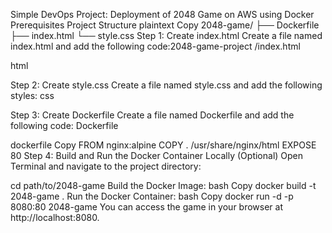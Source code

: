 Simple DevOps Project: Deployment of 2048 Game on AWS using Docker
Prerequisites
Project Structure
plaintext
Copy
2048-game/
├── Dockerfile
├── index.html
└── style.css
Step 1: Create index.html
Create a file named index.html and add the following code:2048-game-project
/index.html

html

Step 2: Create style.css
Create a file named style.css and add the following styles:
css

Step 3: Create Dockerfile
Create a file named Dockerfile and add the following code: Dockerfile

dockerfile
Copy
FROM nginx:alpine
COPY . /usr/share/nginx/html
EXPOSE 80
Step 4: Build and Run the Docker Container Locally (Optional)
Open Terminal and navigate to the project directory:

cd path/to/2048-game
Build the Docker Image:
bash
Copy
docker build -t 2048-game .
Run the Docker Container:
bash
Copy
docker run -d -p 8080:80 2048-game
You can access the game in your browser at http://localhost:8080.
